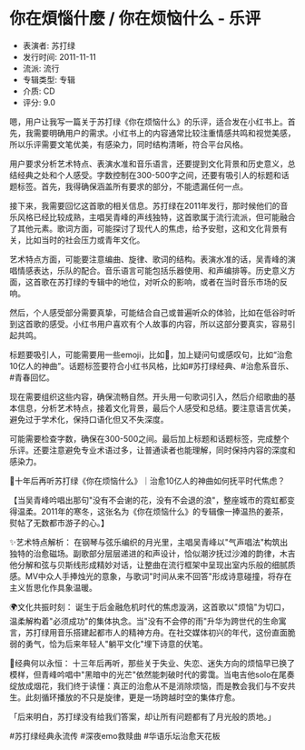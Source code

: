 # 你在煩惱什麼 / 你在烦恼什么 - 乐评

- 表演者: 苏打绿
- 发行时间: 2011-11-11
- 流派: 流行
- 专辑类型: 专辑
- 介质: CD
- 评分: 9.0

<think>
嗯，用户让我写一篇关于苏打绿《你在烦恼什么》的乐评，适合发在小红书上。首先，我需要明确用户的需求。小红书上的内容通常比较注重情感共鸣和视觉美感，所以乐评需要文笔优美，有感染力，同时结构清晰，符合平台风格。

用户要求分析艺术特点、表演水准和音乐语言，还要提到文化背景和历史意义，总结经典之处和个人感受。字数控制在300-500字之间，还要有吸引人的标题和话题标签。首先，我得确保涵盖所有要求的部分，不能遗漏任何一点。

接下来，我需要回忆这首歌的相关信息。苏打绿在2011年发行，那时候他们的音乐风格已经比较成熟，主唱吴青峰的声线独特，这首歌属于流行流派，但可能融合了其他元素。歌词方面，可能探讨了现代人的焦虑，给予安慰，这和文化背景有关，比如当时的社会压力或青年文化。

艺术特点方面，可能要注意编曲、旋律、歌词的结构。表演水准的话，吴青峰的演唱情感表达，乐队的配合。音乐语言可能包括乐器使用、和声编排等。历史意义方面，这首歌在苏打绿的专辑中的地位，对听众的影响，或者在当时音乐市场的反响。

然后，个人感受部分需要真挚，可能结合自己或普遍听众的体验，比如在低谷时听到这首歌的感受。小红书用户喜欢有个人故事的内容，所以这部分要真实，容易引起共鸣。

标题要吸引人，可能需要用一些emoji，比如🎵，加上疑问句或感叹句，比如“治愈10亿人的神曲”。话题标签要符合小红书风格，比如#苏打绿经典、#治愈系音乐、#青春回忆。

现在需要组织这些内容，确保流畅自然。开头用一句歌词引入，然后介绍歌曲的基本信息，分析艺术特点，接着文化背景，最后个人感受和总结。要注意语言优美，避免过于学术化，保持口语化但又不失深度。

可能需要检查字数，确保在300-500之间。最后加上标题和话题标签，完成整个乐评。还要注意避免专业术语过多，让普通读者也能理解，同时保持内容的深度和感染力。
</think>

🎵十年后再听苏打绿《你在烦恼什么》｜治愈10亿人的神曲如何抚平时代焦虑？

【当吴青峰吟唱出那句"没有不会谢的花，没有不会退的浪"，整座城市的霓虹都变得温柔。2011年的寒冬，这张名为《你在烦恼什么》的专辑像一捧温热的姜茶，熨帖了无数都市游子的心。】

✨艺术特点解析：
在钢琴与弦乐编织的月光里，主唱吴青峰以"气声唱法"构筑出独特的治愈磁场。副歌部分层层递进的和声设计，恰似潮汐抚过沙滩的韵律，木吉他分解和弦与贝斯线形成精妙对话，让整曲在流行框架中呈现出室内乐般的细腻质感。MV中众人手捧烛光的意象，与歌词"时间从来不回答"形成诗意碰撞，将存在主义哲思化作具象温暖。

🌍文化共振时刻：
诞生于后金融危机时代的焦虑漩涡，这首歌以"烦恼"为切口，温柔解构着"必须成功"的集体执念。当"没有不会停的雨"升华为跨世代的生命寓言，苏打绿用音乐搭建起都市人的精神方舟。在社交媒体初兴的年代，这份直面脆弱的勇气，恰为后来年轻人"躺平文化"埋下诗意的伏笔。

💎经典何以永恒：
十三年后再听，那些关于失业、失恋、迷失方向的烦恼早已换了模样，但青峰吟唱中"黑暗中的光芒"依然能刺破时代的雾霭。当电吉他solo在尾奏绽放成烟花，我们终于读懂：真正的治愈从不是消除烦恼，而是教会我们与不安共生。此刻循环播放的不只是旋律，更是一场跨越时空的集体疗愈。

「后来明白，苏打绿没有给我们答案，却让所有问题都有了月光般的质地。」

#苏打绿经典永流传 #深夜emo救赎曲 #华语乐坛治愈天花板
